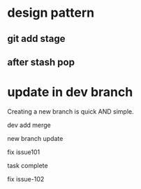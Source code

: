 # design pattern

## git add stage

## after stash pop

# update in dev branch

Creating a new branch is quick AND simple.

dev add merge

new branch update

fix issue101

task complete

fix issue-102